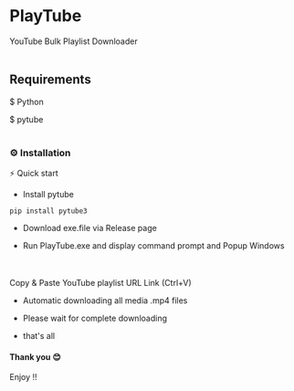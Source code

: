 # PlayTube

YouTube Bulk Playlist Downloader
<br>
<br>
## Requirements

$ Python

$ pytube
<br>
<br>
### ⚙️ Installation

⚡  Quick start

* Install pytube

```
pip install pytube3
```

* Download exe.file via Release page

* Run PlayTube.exe and display command prompt and Popup Windows 
<br>
<br>
   Copy & Paste YouTube playlist URL Link (Ctrl+V)
  
* Automatic downloading all media .mp4 files
  
* Please wait for complete downloading
  
* that's all

#### Thank you 😊
 Enjoy !!

